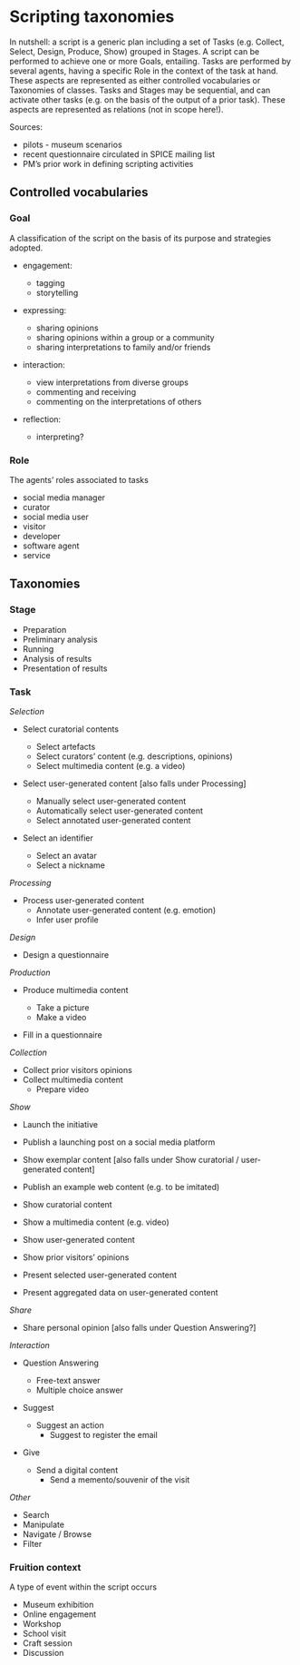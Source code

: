 # Scripting taxonomies

In nutshell: a script is a generic plan including a set of Tasks (e.g. Collect, Select, Design, Produce, Show) grouped in Stages. A script can be performed to achieve one or more Goals, entailing. Tasks are performed by several agents, having a specific Role in the context of the task at hand. These aspects are represented as either controlled vocabularies or Taxonomies of classes.
Tasks and Stages may be sequential, and can activate other tasks (e.g. on the basis of the output of a prior task). These aspects are represented as relations (not in scope here!).

Sources:

 * pilots - museum scenarios
 * recent questionnaire circulated in SPICE mailing list
 * PM’s prior work in defining scripting activities

## Controlled vocabularies

### Goal
A classification of the script on the basis of its purpose and strategies adopted.

 * engagement:

    * tagging
    * storytelling

 * expressing:

    * sharing opinions
    * sharing opinions within a group or a community
    * sharing interpretations to family and/or friends

 * interaction:

    * view interpretations from diverse groups
    * commenting and receiving
    * commenting on the interpretations of others

 * reflection:

    * interpreting?

### Role

The agents’ roles associated to tasks

 * social media manager
 * curator
 * social media user
 * visitor
 * developer
 * software agent
 * service

## Taxonomies

### Stage
 * Preparation
 * Preliminary analysis
 * Running
 * Analysis of results
 * Presentation of results

### Task

*Selection*

 * Select curatorial contents
      * Select artefacts
      * Select curators’ content (e.g. descriptions, opinions)
      * Select multimedia content (e.g. a video)

 * Select user-generated content [also falls under Processing]
      * Manually select user-generated content
      * Automatically select user-generated content
      * Select annotated user-generated content

 * Select an identifier
      * Select an avatar
      * Select a nickname

*Processing*

 * Process user-generated content
      * Annotate user-generated content (e.g. emotion)
      * Infer user profile

*Design*

 * Design a questionnaire

*Production*

 * Produce multimedia content
    * Take a picture
    * Make a video

 * Fill in a questionnaire

*Collection*

 * Collect prior visitors opinions
 * Collect multimedia content
    * Prepare video

*Show*

 * Launch the initiative
  * Publish a launching post on a social media platform

 * Show exemplar content [also falls under Show curatorial / user-generated content]
  * Publish an example web content (e.g. to be imitated)  

 * Show curatorial content
  * Show a multimedia content (e.g. video)

 * Show user-generated content
  * Show prior visitors’ opinions
  * Present selected user-generated content
  * Present aggregated data on user-generated content

*Share*

 * Share personal opinion [also falls under Question Answering?]

*Interaction*

 * Question Answering
    * Free-text answer
    * Multiple choice answer

 * Suggest
    * Suggest an action
        * Suggest to register the email

 * Give
    * Send a digital content
        * Send a memento/souvenir of the visit

*Other*

 * Search
 * Manipulate
 * Navigate / Browse
 * Filter

### Fruition context
A type of event within the script occurs

 * Museum exhibition
 * Online engagement
 * Workshop
 * School visit
 * Craft session
 * Discussion
